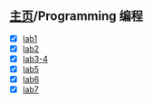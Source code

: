 ## [主页](../README.md)/Programming 编程

- [x] [lab1](./lab1.md)
- [x] [lab2](./lab2.md)
- [x] [lab3-4](./lab3-4.md)
- [x] [lab5](./lab5.md)
- [x] [lab6](./lab6.md)
- [x] [lab7](./lab7.md)
